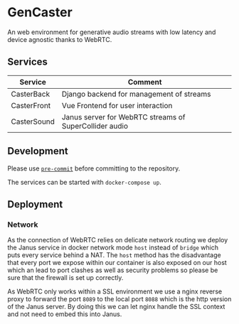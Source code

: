 # GenCaster

An web environment for generative audio streams with low latency and device agnostic thanks to WebRTC.

## Services

Service | Comment
--- | ---
CasterBack | Django backend for management of streams
CasterFront | Vue Frontend for user interaction
CasterSound | Janus server for WebRTC streams of SuperCollider audio

## Development

Please use [`pre-commit`](https://pre-commit.com/) before committing to the repository.

The services can be started with `docker-compose up`.

## Deployment

### Network

As the connection of WebRTC relies on delicate network routing we deploy the Janus service in docker network mode `host` instead of `bridge` which puts every service behind a NAT.
The `host` method has the disadvantage that every port we expose within our container is also exposed on our host which an lead to port clashes as well as security problems so please be sure that the firewall is set up correctly.

As WebRTC only works within a SSL environment we use a nginx reverse proxy to forward the port `8089` to the local port `8088` which is the http version of the Janus server.
By doing this we can let nginx handle the SSL context and not need to embed this into Janus.
